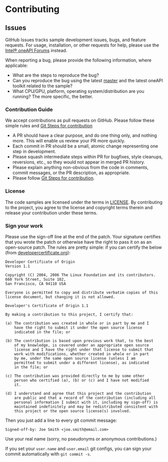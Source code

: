 # Contributing

## Issues

GitHub Issues tracks sample development issues, bugs, and feature requests.
For usage, installation, or other requests for help, please use the [Intel® oneAPI Forums](https://software.intel.com/en-us/forums/intel-oneapi-forums) instead. 

When reporting a bug, please provide the following information, where applicable:

* What are the steps to reproduce the bug?
* Can you reproduce the bug using the latest [master](https://github.com/samples-ci/oneAPI-samples) and the latest oneAPI toolkit related to the sample?
* What CPU/GPU, platform, operating system/distribution are you running? The more specific, the better.


### Contribution Guide

We accept contributions as pull requests on GitHub. Please follow these simple rules and [Git Steps for contribution](https://github.com/oneapi-src/oneAPI-samples/wiki/Git-Steps-for-Contribution)

* A PR should have a clear purpose, and do one thing only, and nothing more. This will enable us review your PR more quickly.
* Each commit in PR should be a small, atomic change representing one step in development.
* Please squash intermediate steps within PR for bugfixes, style cleanups, reversions, etc., so they would not appear in merged PR history.
* Please explain anything non-obvious from the code in comments, commit messages, or the PR description, as appropriate.
* Please follow [Git Steps for contribution](https://github.com/oneapi-src/oneAPI-samples/wiki/Git-Steps-for-Contribution).

### License

The code samples are licensed under the terms in [LICENSE](https://github.com/oneapi-src/oneAPI-samples/blob/master/License.txt). By contributing to the project, you agree to the license and copyright terms therein and release your contribution under these terms.

### Sign your work

Please use the sign-off line at the end of the patch. Your signature certifies that you wrote the patch or otherwise have the right to pass it on as an open-source patch. The rules are pretty simple: if you can certify
the below (from [developercertificate.org](http://developercertificate.org/)):

```
Developer Certificate of Origin
Version 1.1

Copyright (C) 2004, 2006 The Linux Foundation and its contributors.
660 York Street, Suite 102,
San Francisco, CA 94110 USA

Everyone is permitted to copy and distribute verbatim copies of this
license document, but changing it is not allowed.

Developer's Certificate of Origin 1.1

By making a contribution to this project, I certify that:

(a) The contribution was created in whole or in part by me and I
    have the right to submit it under the open source license
    indicated in the file; or

(b) The contribution is based upon previous work that, to the best
    of my knowledge, is covered under an appropriate open source
    license and I have the right under that license to submit that
    work with modifications, whether created in whole or in part
    by me, under the same open source license (unless I am
    permitted to submit under a different license), as indicated
    in the file; or

(c) The contribution was provided directly to me by some other
    person who certified (a), (b) or (c) and I have not modified
    it.

(d) I understand and agree that this project and the contribution
    are public and that a record of the contribution (including all
    personal information I submit with it, including my sign-off) is
    maintained indefinitely and may be redistributed consistent with
    this project or the open source license(s) involved.
```

Then you just add a line to every git commit message:

    Signed-off-by: Joe Smith <joe.smith@email.com>

Use your real name (sorry, no pseudonyms or anonymous contributions.)

If you set your `user.name` and `user.email` git configs, you can sign your
commit automatically with `git commit -s`.